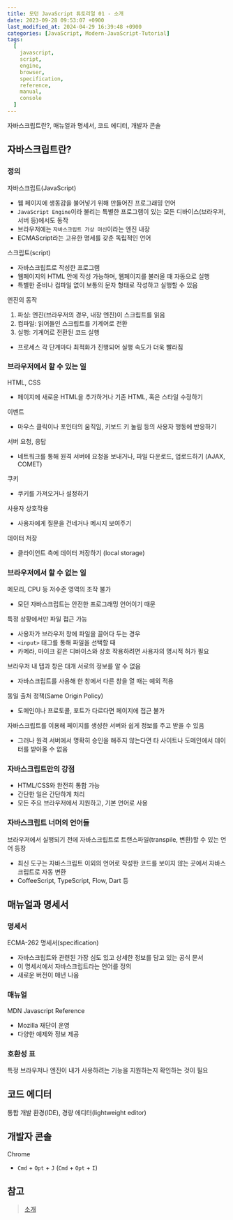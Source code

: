 ```yaml
---
title: 모던 JavaScript 튜토리얼 01 - 소개
date: 2023-09-28 09:53:07 +0900
last_modified_at: 2024-04-29 16:39:48 +0900
categories: [JavaScript, Modern-JavaScript-Tutorial]
tags:
  [
    javascript,
    script,
    engine,
    browser,
    specification,
    reference,
    manual,
    console
  ]
---
```


자바스크립트란?, 매뉴얼과 명세서, 코드 에디터, 개발자 콘솔

## 자바스크립트란?

### 정의

자바스크립트(JavaScript)

- 웹 페이지에 생동감을 불어넣기 위해 만들어진 프로그래밍 언어
- `JavaScript Engine`이라 불리는 특별한 프로그램이 있는 모든 디바이스(브라우저, 서버 등)에서도 동작
- 브라우저에는 `자바스크립트 가상 머신`이라는 엔진 내장
- ECMAScript라는 고유한 명세를 갖춘 독립적인 언어

스크립트(script)

- 자바스크립트로 작성한 프로그램
- 웹페이지의 HTML 안에 작성 가능하며, 웹페이지를 불러올 때 자동으로 실행
- 특별한 준비나 컴파일 없이 보통의 문자 형태로 작성하고 실행할 수 있음

엔진의 동작

1. 파싱: 엔진(브라우저의 경우, 내장 엔진)이 스크립트를 읽음
2. 컴파일: 읽어들인 스크립트를 기계어로 전환
3. 실행: 기계어로 전환된 코드 실행

- 프로세스 각 단계마다 최적화가 진행되어 실행 속도가 더욱 빨라짐

### 브라우저에서 할 수 있는 일

HTML, CSS

- 페이지에 새로운 HTML을 추가하거나 기존 HTML, 혹은 스타일 수정하기

이벤트

- 마우스 클릭이나 포인터의 움직임, 키보드 키 눌림 등의 사용자 행동에 반응하기

서버 요청, 응답

- 네트워크를 통해 원격 서버에 요청을 보내거나, 파일 다운로드, 업로드하기 (AJAX, COMET)

쿠키

- 쿠키를 가져오거나 설정하기

사용자 상호작용

- 사용자에게 질문을 건네거나 메시지 보여주기

데이터 저장

- 클라이언트 측에 데이터 저장하기 (local storage)

### 브라우저에서 할 수 없는 일

메모리, CPU 등 저수준 영역의 조작 불가

- 모던 자바스크립트는 안전한 프로그래밍 언어이기 때문

특정 상황에서만 파일 접근 가능

- 사용자가 브라우저 창에 파일을 끌어다 두는 경우
- `<input>` 태그를 통해 파일을 선택할 때
- 카메라, 마이크 같은 디바이스와 상호 작용하려면 사용자의 명시적 허가 필요

브라우저 내 탭과 창은 대개 서로의 정보를 알 수 없음

- 자바스크립트를 사용해 한 창에서 다른 창을 열 때는 예외 적용

동일 출처 정책(Same Origin Policy)

- 도메인이나 프로토콜, 포트가 다르다면 페이지에 접근 불가

자바스크립트를 이용해 페이지를 생성한 서버와 쉽게 정보를 주고 받을 수 있음

- 그러나 원격 서버에서 명확히 승인을 해주지 않는다면 타 사이트나 도메인에서 데이터를 받아올 수 없음

### 자바스크립트만의 강점

- HTML/CSS와 완전히 통합 가능
- 간단한 일은 간단하게 처리
- 모든 주요 브라우저에서 지원하고, 기본 언어로 사용

### 자바스크립트 너머의 언어들

브라우저에서 실행되기 전에 자바스크립트로 트랜스파일(transpile, 변환)할 수 있는 언어 등장

- 최신 도구는 자바스크립트 이외의 언어로 작성한 코드를 보이지 않는 곳에서 자바스크립트로 자동 변환
- CoffeeScript, TypeScript, Flow, Dart 등

## 매뉴얼과 명세서

### 명세서

ECMA-262 명세서(specification)

- 자바스크립트와 관련된 가장 심도 있고 상세한 정보를 담고 있는 공식 문서
- 이 명세서에서 자바스크립트라는 언어를 정의
- 새로운 버전이 매년 나옴

### 매뉴얼

MDN Javascript Reference

- Mozilla 재단이 운영
- 다양한 예제와 정보 제공

### 호환성 표

특정 브라우저나 엔진이 내가 사용하려는 기능을 지원하는지 확인하는 것이 필요

## 코드 에디터

통합 개발 환경(IDE), 경량 에디터(lightweight editor)

## 개발자 콘솔

Chrome

- `Cmd` + `Opt` + `J` (`Cmd` + `Opt` + `I`)

## 참고

> [소개](https://ko.javascript.info/getting-started)

